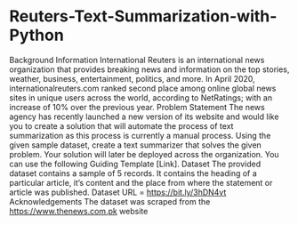 # Reuters-Text-Summarization-with-Python
Background Information International Reuters is an international news organization that provides breaking news and information on the top stories, weather, business, entertainment, politics, and more. In April 2020, internationalreuters.com ranked second place among online global news sites in unique users across the world, according to NetRatings; with an increase of 10% over the previous year. Problem Statement The news agency has recently launched a new version of its website and would like you to create a solution that will automate the process of text summarization as this process is currently a manual process. Using the given sample dataset, create a text summarizer that solves the given problem. Your solution will later be deployed across the organization. You can use the following Guiding Template [Link]. Dataset The provided dataset contains a sample of 5 records. It contains the heading of a particular article, it’s content and the place from where the statement or article was published. Dataset URL = https://bit.ly/3hDN4vt Acknowledgements The dataset was scraped from the https://www.thenews.com.pk website

